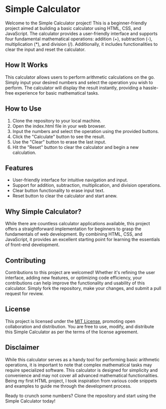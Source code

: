 # Simple Calculator

Welcome to the Simple Calculator project! This is a beginner-friendly project aimed at building a basic calculator using HTML, CSS, and JavaScript. The calculator provides a user-friendly interface and supports four fundamental mathematical operations: addition (+), subtraction (-), multiplication (*), and division (/). Additionally, it includes functionalities to clear the input and reset the calculator.

## How It Works
This calculator allows users to perform arithmetic calculations on the go. Simply input your desired numbers and select the operation you wish to perform. The calculator will display the result instantly, providing a hassle-free experience for basic mathematical tasks.

## How to Use
1. Clone the repository to your local machine.
2. Open the index.html file in your web browser.
3. Input the numbers and select the operation using the provided buttons.
4. Click the "Calculate" button to see the result.
5. Use the "Clear" button to erase the last input.
6. Hit the "Reset" button to clear the calculator and begin a new calculation.

## Features
- User-friendly interface for intuitive navigation and input.
- Support for addition, subtraction, multiplication, and division operations.
- Clear button functionality to erase input text.
- Reset button to clear the calculator and start anew.

## Why Simple Calculator?
While there are countless calculator applications available, this project offers a straightforward implementation for beginners to grasp the fundamentals of web development. By combining HTML, CSS, and JavaScript, it provides an excellent starting point for learning the essentials of front-end development. 

## Contributing
Contributions to this project are welcomed! Whether it's refining the user interface, adding new features, or optimizing code efficiency, your contributions can help improve the functionality and usability of this calculator. Simply fork the repository, make your changes, and submit a pull request for review.

## License
This project is licensed under the [MIT License](https://github.com/mateusartico/calculator-html/blob/main/LICENSE), promoting open collaboration and distribution. You are free to use, modify, and distribute this Simple Calculator as per the terms of the license agreement.

## Disclaimer
While this calculator serves as a handy tool for performing basic arithmetic operations, it is important to note that complex mathematical tasks may require specialized software. This calculator is designed for simplicity and convenience and may not cover all advanced mathematical functionalities. Being my first HTML project, I took inspiration from various code snippets and examples to guide me through the development process.

Ready to crunch some numbers? Clone the repository and start using the Simple Calculator today!
